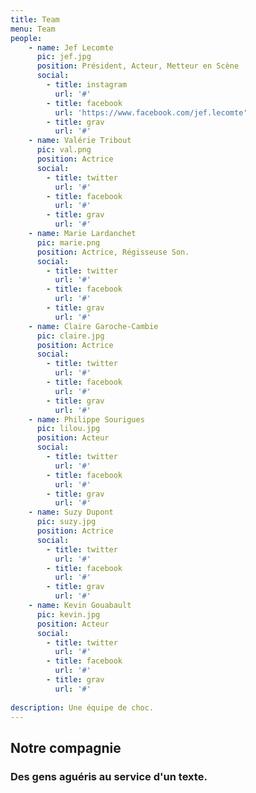 ```yaml
---
title: Team
menu: Team
people:
    - name: Jef Lecomte
      pic: jef.jpg
      position: Président, Acteur, Metteur en Scène
      social:
        - title: instagram
          url: '#'
        - title: facebook
          url: 'https://www.facebook.com/jef.lecomte'
        - title: grav
          url: '#'
    - name: Valérie Tribout
      pic: val.png
      position: Actrice
      social:
        - title: twitter
          url: '#'
        - title: facebook
          url: '#'
        - title: grav
          url: '#'
    - name: Marie Lardanchet
      pic: marie.png
      position: Actrice, Régisseuse Son.
      social:
        - title: twitter
          url: '#'
        - title: facebook
          url: '#'
        - title: grav
          url: '#'
    - name: Claire Garoche-Cambie
      pic: claire.jpg
      position: Actrice
      social:
        - title: twitter
          url: '#'
        - title: facebook
          url: '#'
        - title: grav
          url: '#'
    - name: Philippe Sourigues
      pic: lilou.jpg
      position: Acteur
      social:
        - title: twitter
          url: '#'
        - title: facebook
          url: '#'
        - title: grav
          url: '#'
    - name: Suzy Dupont
      pic: suzy.jpg
      position: Actrice
      social:
        - title: twitter
          url: '#'
        - title: facebook
          url: '#'
        - title: grav
          url: '#'
    - name: Kevin Gouabault
      pic: kevin.jpg
      position: Acteur
      social:
        - title: twitter
          url: '#'
        - title: facebook
          url: '#'
        - title: grav
          url: '#'
    
description: Une équipe de choc.        
---
```


## Notre compagnie
### Des gens aguéris au service d'un texte.
